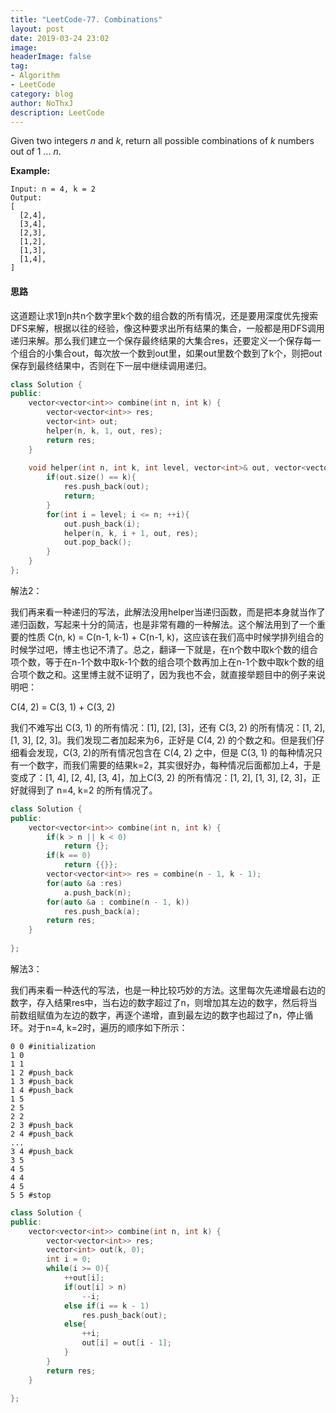 ```yaml
---
title: "LeetCode-77. Combinations"
layout: post
date: 2019-03-24 23:02
image: 
headerImage: false
tag:
- Algorithm
- LeetCode
category: blog
author: NoThxJ
description: LeetCode
---
```


Given two integers *n* and *k*, return all possible combinations of *k* numbers out of 1 ... *n*.

**Example:**

```
Input: n = 4, k = 2
Output:
[
  [2,4],
  [3,4],
  [2,3],
  [1,2],
  [1,3],
  [1,4],
]
```

#### 思路

这道题让求1到n共n个数字里k个数的组合数的所有情况，还是要用深度优先搜索DFS来解，根据以往的经验，像这种要求出所有结果的集合，一般都是用DFS调用递归来解。那么我们建立一个保存最终结果的大集合res，还要定义一个保存每一个组合的小集合out，每次放一个数到out里，如果out里数个数到了k个，则把out保存到最终结果中，否则在下一层中继续调用递归。

```C++
class Solution {
public:
    vector<vector<int>> combine(int n, int k) {
        vector<vector<int>> res;
        vector<int> out;
        helper(n, k, 1, out, res);
        return res;
    }
    
    void helper(int n, int k, int level, vector<int>& out, vector<vector<int>>& res){
        if(out.size() == k){
            res.push_back(out);
            return;
        }
        for(int i = level; i <= n; ++i){
            out.push_back(i);
            helper(n, k, i + 1, out, res);
            out.pop_back();
        }
    }
};
```

解法2：

我们再来看一种递归的写法，此解法没用helper当递归函数，而是把本身就当作了递归函数，写起来十分的简洁，也是非常有趣的一种解法。这个解法用到了一个重要的性质 C(n, k) = C(n-1, k-1) + C(n-1, k)，这应该在我们高中时候学排列组合的时候学过吧，博主也记不清了。总之，翻译一下就是，在n个数中取k个数的组合项个数，等于在n-1个数中取k-1个数的组合项个数再加上在n-1个数中取k个数的组合项个数之和。这里博主就不证明了，因为我也不会，就直接举题目中的例子来说明吧：

C(4, 2) = C(3, 1) + C(3, 2)

我们不难写出 C(3, 1) 的所有情况：[1], [2], [3]，还有 C(3, 2) 的所有情况：[1, 2], [1, 3], [2, 3]。我们发现二者加起来为6，正好是 C(4, 2) 的个数之和。但是我们仔细看会发现，C(3, 2)的所有情况包含在 C(4, 2) 之中，但是 C(3, 1) 的每种情况只有一个数字，而我们需要的结果k=2，其实很好办，每种情况后面都加上4，于是变成了：[1, 4], [2, 4], [3, 4]，加上C(3, 2) 的所有情况：[1, 2], [1, 3], [2, 3]，正好就得到了 n=4, k=2 的所有情况了。

```c++
class Solution {
public:
    vector<vector<int>> combine(int n, int k) {
        if(k > n || k < 0)
            return {};
        if(k == 0)
            return {{}};
        vector<vector<int>> res = combine(n - 1, k - 1);
        for(auto &a :res)
            a.push_back(n);
        for(auto &a : combine(n - 1, k))
            res.push_back(a);
        return res;
    }
    
};
```

解法3：

我们再来看一种迭代的写法，也是一种比较巧妙的方法。这里每次先递增最右边的数字，存入结果res中，当右边的数字超过了n，则增加其左边的数字，然后将当前数组赋值为左边的数字，再逐个递增，直到最左边的数字也超过了n，停止循环。对于n=4, k=2时，遍历的顺序如下所示：

```
0 0 #initialization
1 0
1 1 
1 2 #push_back
1 3 #push_back
1 4 #push_back
1 5
2 5
2 2 
2 3 #push_back
2 4 #push_back
...
3 4 #push_back
3 5
4 5
4 4
4 5
5 5 #stop 
```

```C++
class Solution {
public:
    vector<vector<int>> combine(int n, int k) {
        vector<vector<int>> res;
        vector<int> out(k, 0);
        int i = 0;
        while(i >= 0){
            ++out[i];
            if(out[i] > n)
                --i;
            else if(i == k - 1)
                res.push_back(out);
            else{
                ++i;
                out[i] = out[i - 1];
            }
        }
        return res;
    }
    
};
```

